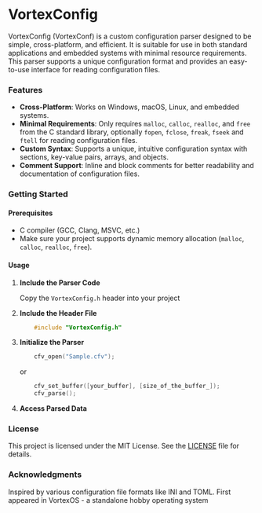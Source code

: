 # VortexConfig

VortexConfig (VortexConf) is a custom configuration parser designed to be simple, cross-platform, and efficient.
It is suitable for use in both standard applications and embedded systems with minimal resource requirements.
This parser supports a unique configuration format and provides an easy-to-use interface for reading configuration files.

### Features

- **Cross-Platform**: Works on Windows, macOS, Linux, and embedded systems.
- **Minimal Requirements**: Only requires `malloc`, `calloc`, `realloc`, and `free` from the C standard library, optionally `fopen`, `fclose`, `freak`, `fseek` and `ftell` for reading configuration files.
- **Custom Syntax**: Supports a unique, intuitive configuration syntax with sections, key-value pairs, arrays, and objects.
- **Comment Support**: Inline and block comments for better readability and documentation of configuration files.

### Getting Started

#### Prerequisites

- C compiler (GCC, Clang, MSVC, etc.)
- Make sure your project supports dynamic memory allocation (`malloc`, `calloc`, `realloc`, `free`).

#### Usage

1. **Include the Parser Code**

   Copy the `VortexConfig.h` header into your project

2. **Include the Header File**

	```c
		#include "VortexConfig.h"
	```

3. **Initialize the Parser**

	```c
		cfv_open("Sample.cfv");
	```

	or

	```c
		cfv_set_buffer([your_buffer], [size_of_the_buffer_]);
		cfv_parse();
	```

4. **Access Parsed Data**

### License
This project is licensed under the MIT License. See the [LICENSE](LICENSE) file for details.

### Acknowledgments
Inspired by various configuration file formats like INI and TOML. First appeared in VortexOS - a standalone hobby operating system